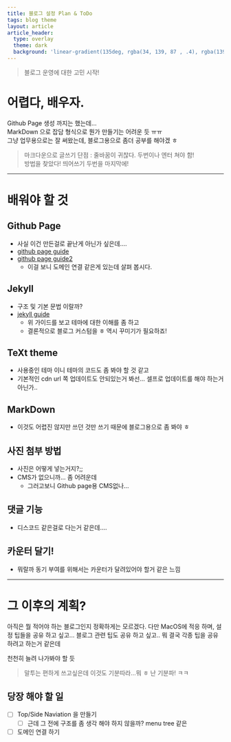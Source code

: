 ```yaml
---
title: 블로그 설정 Plan & ToDo
tags: blog theme
layout: article
article_header:
  type: overlay
  theme: dark
  background: 'linear-gradient(135deg, rgba(34, 139, 87 , .4), rgba(139, 34, 139, .4))'
---
```


> 블로그 운영에 대한 고민 시작! 

<!--more-->

# 어렵다, 배우자.
Github Page 생성 까지는 했는데...  
MarkDown 으로 잡담 형식으로 뭔가 만들기는 어려운 듯 ㅠㅠ  
그냥 업무용으로는 잘 써왔는데, 블로그용으로 좀더 공부를 해야겠 ㅎ

> 마크다운으로 글쓰기 단점 : 줄바꿈이 귀찮다. 두번이나 엔터 쳐야 함!  
> 방법을 찾았다! 띄어쓰기 두번을 마지막에!

--- 
# 배워야 할 것
## Github Page
  - 사실 이건 만든걸로 끝난게 아닌가 싶은데....
  - [github page guide](https://pages.github.com/)
  - [github page guide2](https://docs.github.com/en/pages)
    - 이걸 보니 도메인 연결 같은게 있는데 살펴 봅시다.


## Jekyll
  - 구조 및 기본 문법 이랄까?
  - [jekyll guide](https://jekyllrb-ko.github.io/)
    - 위 가이드를 보고 테마에 대한 이해를 좀 하고
    - 결론적으로 블로그 커스텀을 ㅎ 역시 꾸미기가 필요하죠!


## TeXt theme
  - 사용중인 테마 이니 테마의 코드도 좀 봐야 할 것 같고
  - 기본적인 cdn url 쪽 업데이트도 안되있는거 봐선... 셀프로 업데이트를 해야 하는거 아닌가..


## MarkDown
  - 이것도 어렵진 않지만 쓰던 것만 쓰기 때문에 블로그용으로 좀 봐야 ㅎ


## 사진 첨부 방법
  - 사진은 어떻게 넣는거지?;;
  - CMS가 없으니까... 좀 어려운데
    - 그러고보니 Github page용 CMS없나...


## 댓글 기능
  - 디스코드 같은걸로 다는거 같은데....


## 카운터 달기!
  - 뭐랄까 동기 부여를 위해서는 카운터가 달려있어야 할거 같은 느낌


---
# 그 이후의 계획?
아직은 뭘 적어야 하는 블로그인지 정확하게는 모르겠다. 다만 MacOS에 적응 하며, 설정 팁들을 공유 하고 싶고... 
블로그 관련 팁도 공유 하고 싶고.. 뭐 결국 각종 팁을 공유 하려고 하는거 같은데

천천히 늘려 나가봐야 할 듯 

> 말투는 편하게 쓰고싶은데 이것도 기분따라...뭐 ㅎ 난 기분파! ㅋㅋ

## 당장 해야 할 일
- [ ] Top/Side Naviation 을 만들기 
  - [ ] 근데 그 전에 구조를 좀 생각 해야 하지 않을까? menu tree 같은
- [ ] 도메인 연결 하기